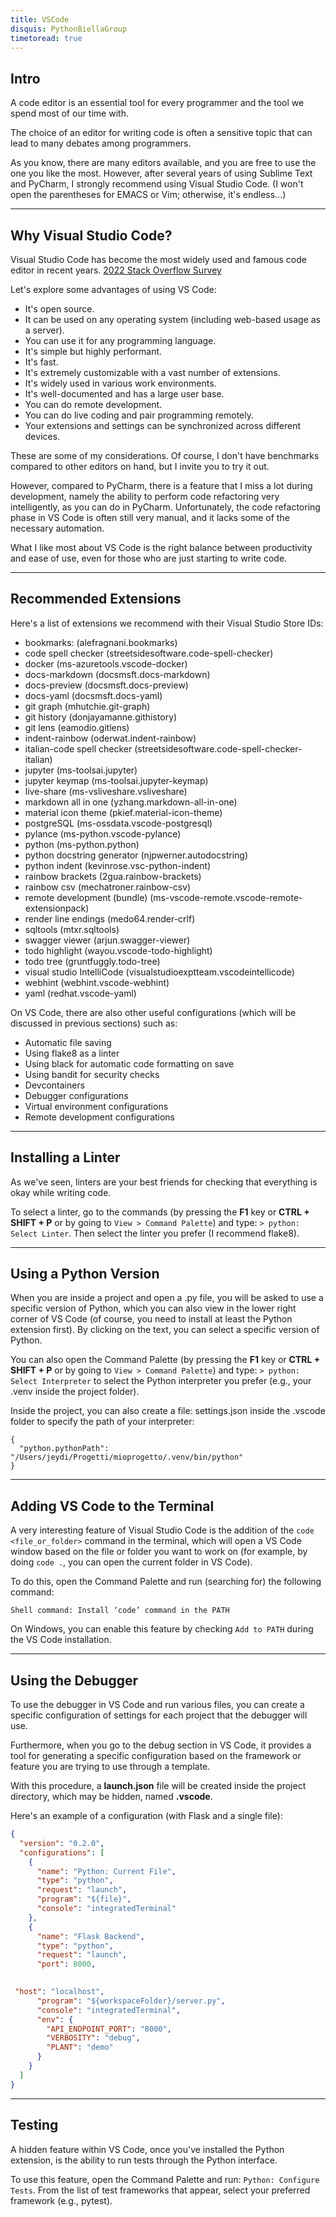 ```yaml
---
title: VSCode
disquis: PythonBiellaGroup
timetoread: true
---
```


## Intro

A code editor is an essential tool for every programmer and the tool we spend most of our time with.

The choice of an editor for writing code is often a sensitive topic that can lead to many debates among programmers.

As you know, there are many editors available, and you are free to use the one you like the most. However, after several years of using Sublime Text and PyCharm, I strongly recommend using Visual Studio Code. (I won't open the parentheses for EMACS or Vim; otherwise, it's endless...)

---

## Why Visual Studio Code?

Visual Studio Code has become the most widely used and famous code editor in recent years. [2022 Stack Overflow Survey](https://survey.stackoverflow.co/2022#section-most-popular-technologies-integrated-development-environment)

Let's explore some advantages of using VS Code:

* It's open source.
* It can be used on any operating system (including web-based usage as a server).
* You can use it for any programming language.
* It's simple but highly performant.
* It's fast.
* It's extremely customizable with a vast number of extensions.
* It's widely used in various work environments.
* It's well-documented and has a large user base.
* You can do remote development.
* You can do live coding and pair programming remotely.
* Your extensions and settings can be synchronized across different devices.

These are some of my considerations. Of course, I don't have benchmarks compared to other editors on hand, but I invite you to try it out.

However, compared to PyCharm, there is a feature that I miss a lot during development, namely the ability to perform code refactoring very intelligently, as you can do in PyCharm. Unfortunately, the code refactoring phase in VS Code is often still very manual, and it lacks some of the necessary automation.

What I like most about VS Code is the right balance between productivity and ease of use, even for those who are just starting to write code.

---

## Recommended Extensions
Here's a list of extensions we recommend with their Visual Studio Store IDs:

* bookmarks: (alefragnani.bookmarks)
* code spell checker (streetsidesoftware.code-spell-checker)
* docker (ms-azuretools.vscode-docker)
* docs-markdown (docsmsft.docs-markdown)
* docs-preview (docsmsft.docs-preview)
* docs-yaml (docsmsft.docs-yaml)
* git graph (mhutchie.git-graph)
* git history (donjayamanne.githistory)
* git lens (eamodio.gitlens)
* indent-rainbow (oderwat.indent-rainbow)
* italian-code spell checker (streetsidesoftware.code-spell-checker-italian)
* jupyter (ms-toolsai.jupyter)
* jupyter keymap (ms-toolsai.jupyter-keymap)
* live-share (ms-vsliveshare.vsliveshare)
* markdown all in one (yzhang.markdown-all-in-one)
* material icon theme (pkief.material-icon-theme)
* postgreSQL (ms-ossdata.vscode-postgresql)
* pylance (ms-python.vscode-pylance)
* python (ms-python.python)
* python docstring generator (njpwerner.autodocstring)
* python indent (kevinrose.vsc-python-indent)
* rainbow brackets (2gua.rainbow-brackets)
* rainbow csv (mechatroner.rainbow-csv)
* remote development (bundle) (ms-vscode-remote.vscode-remote-extensionpack)
* render line endings (medo64.render-crlf)
* sqltools (mtxr.sqltools)
* swagger viewer (arjun.swagger-viewer)
* todo highlight (wayou.vscode-todo-highlight)
* todo tree (gruntfuggly.todo-tree)
* visual studio IntelliCode (visualstudioexptteam.vscodeintellicode)
* webhint (webhint.vscode-webhint)
* yaml (redhat.vscode-yaml)

On VS Code, there are also other useful configurations (which will be discussed in previous sections) such as:

* Automatic file saving
* Using flake8 as a linter
* Using black for automatic code formatting on save
* Using bandit for security checks
* Devcontainers
* Debugger configurations
* Virtual environment configurations
* Remote development configurations

---

## Installing a Linter

As we've seen, linters are your best friends for checking that everything is okay while writing code.

To select a linter, go to the commands (by pressing the **F1** key or **CTRL + SHIFT + P** or by going to ```View > Command Palette```) and type: ```> python: Select Linter```. Then select the linter you prefer (I recommend flake8).

---

## Using a Python Version

When you are inside a project and open a .py file, you will be asked to use a specific version of Python, which you can also view in the lower right corner of VS Code (of course, you need to install at least the Python extension first). By clicking on the text, you can select a specific version of Python.

You can also open the Command Palette (by pressing the **F1** key or **CTRL + SHIFT + P** or by going to ```View > Command Palette```) and type: ```> python: Select Interpreter``` to select the Python interpreter you prefer (e.g., your .venv inside the project folder).

Inside the project, you can also create a file: settings.json inside the .vscode folder to specify the path of your interpreter:

```
{
  "python.pythonPath": "/Users/jeydi/Progetti/mioprogetto/.venv/bin/python"
}
```

---

## Adding VS Code to the Terminal

A very interesting feature of Visual Studio Code is the addition of the ```code <file_or_folder>``` command in the terminal, which will open a VS Code window based on the file or folder you want to work on (for example, by doing ```code .```, you can open the current folder in VS Code).

To do this, open the Command Palette and run (searching for) the following command:

```shell
Shell command: Install ‘code’ command in the PATH
```

On Windows, you can enable this feature by checking ```Add to PATH``` during the VS Code installation.

---

## Using the Debugger

To use the debugger in VS Code and run various files, you can create a specific configuration of settings for each project that the debugger will use.

Furthermore, when you go to the debug section in VS Code, it provides a tool for generating a specific configuration based on the framework or feature you are trying to use through a template.

With this procedure, a **launch.json** file will be created inside the project directory, which may be hidden, named **.vscode**.

Here's an example of a configuration (with Flask and a single file):

```json
{
  "version": "0.2.0",
  "configurations": [
    {
      "name": "Python: Current File",
      "type": "python",
      "request": "launch",
      "program": "${file}",
      "console": "integratedTerminal"
    },
    {
      "name": "Flask Backend",
      "type": "python",
      "request": "launch",
      "port": 8000,
     

 "host": "localhost",
      "program": "${workspaceFolder}/server.py",
      "console": "integratedTerminal",
      "env": {
        "API_ENDPOINT_PORT": "8000",
        "VERBOSITY": "debug",
        "PLANT": "demo"
      }
    }
  ]
}
```

---

## Testing

A hidden feature within VS Code, once you've installed the Python extension, is the ability to run tests through the Python interface.

To use this feature, open the Command Palette and run: ```Python: Configure Tests```. From the list of test frameworks that appear, select your preferred framework (e.g., pytest).